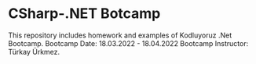 # CSharp-.NET Botcamp

This repository includes homework and examples of Kodluyoruz .Net Bootcamp.
Bootcamp Date: 18.03.2022 - 18.04.2022
Bootcamp Instructor: Türkay Ürkmez.
